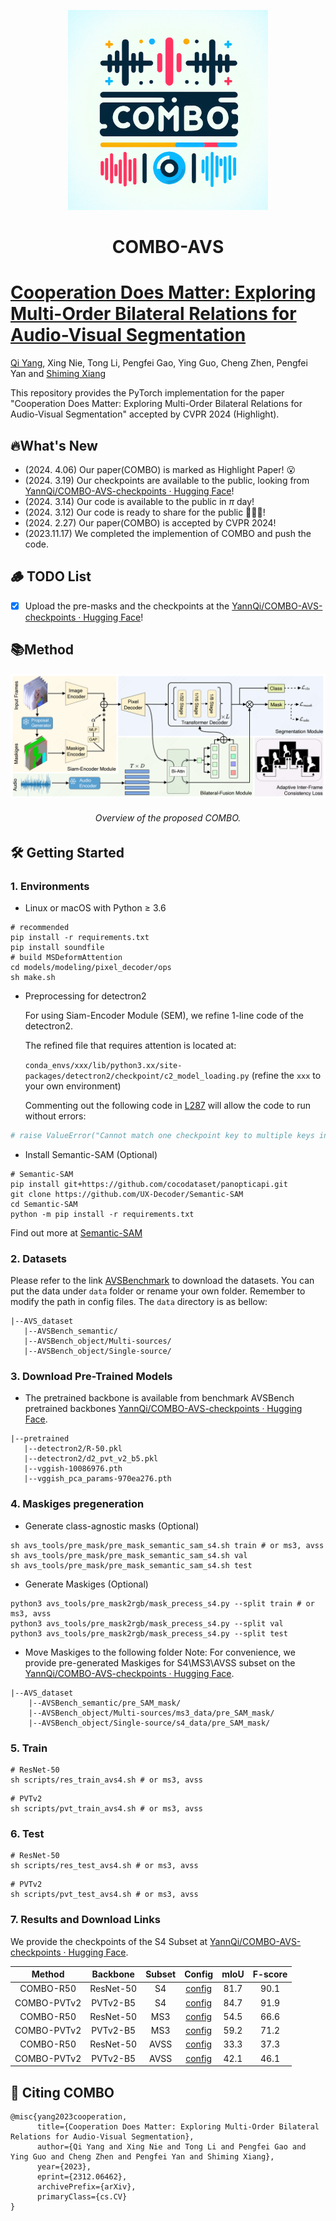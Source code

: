 <p align="center">
  <img width="320" height="320" src="figures/COMBO_logo.png">

<h1 align="center">COMBO-AVS</h1>
</p>

# [Cooperation Does Matter: Exploring Multi-Order Bilateral Relations for Audio-Visual Segmentation](https://yannqi.github.io/AVS-COMBO/)

[Qi Yang](https://yannqi.github.io/), Xing Nie, Tong Li, Pengfei Gao, Ying Guo, Cheng Zhen, Pengfei Yan and [Shiming Xiang](https://people.ucas.ac.cn/~xiangshiming)

This repository provides the PyTorch implementation for the paper "Cooperation Does Matter: Exploring Multi-Order Bilateral Relations for Audio-Visual Segmentation" accepted by CVPR 2024 (Highlight).

## 🔥What's New

- (2024. 4.06) Our paper(COMBO) is marked as Highlight Paper! 😮
- (2024. 3.19) Our checkpoints are available to the public, looking from [YannQi/COMBO-AVS-checkpoints · Hugging Face](https://huggingface.co/YannQi/COMBO-AVS-checkpoints)!
- (2024. 3.14) Our code is available to the public in $\pi$ day!
- (2024. 3.12) Our code is ready to share for the public 🌲🌲🌲!
- (2024. 2.27) Our paper(COMBO) is accepted by CVPR 2024!
- (2023.11.17) We completed the implemention of COMBO and push the code.

## 🪵 TODO List

- [X] Upload the pre-masks and the checkpoints at the [YannQi/COMBO-AVS-checkpoints · Hugging Face](https://huggingface.co/YannQi/COMBO-AVS-checkpoints)!

## 📚Method

<p align="center">
  <img  src="figures/Architecture.png">

<h6 align="center">Overview of the proposed COMBO.</h6>
</p>

## 🛠️ Getting Started

### 1. Environments

- Linux or macOS with Python ≥ 3.6

```shell
# recommended
pip install -r requirements.txt
pip install soundfile
# build MSDeformAttention
cd models/modeling/pixel_decoder/ops
sh make.sh
```

- Preprocessing for detectron2

  For using Siam-Encoder Module (SEM), we refine 1-line code of the detectron2.

  The refined file that requires attention is located at:

  `conda_envs/xxx/lib/python3.xx/site-packages/detectron2/checkpoint/c2_model_loading.py`
  (refine the `xxx`  to your own environment)

  Commenting out the following code in [L287](https://github.com/facebookresearch/detectron2/blob/cc9266c2396d5545315e3601027ba4bc28e8c95b/detectron2/checkpoint/c2_model_loading.py#L287) will allow the code to run without errors:

```python
# raise ValueError("Cannot match one checkpoint key to multiple keys in the model.")  
```

- Install Semantic-SAM (Optional)

```shell
# Semantic-SAM
pip install git+https://github.com/cocodataset/panopticapi.git
git clone https://github.com/UX-Decoder/Semantic-SAM
cd Semantic-SAM
python -m pip install -r requirements.txt
```

Find out more at [Semantic-SAM](https://github.com/UX-Decoder/Semantic-SAM)

### 2. Datasets

Please refer to the link [AVSBenchmark](https://github.com/OpenNLPLab/AVSBench) to download the datasets. You can put the data under `data` folder or rename your own folder. Remember to modify the path in config files. The `data` directory is as bellow:

```
|--AVS_dataset
   |--AVSBench_semantic/
   |--AVSBench_object/Multi-sources/
   |--AVSBench_object/Single-source/
```

### 3. Download Pre-Trained Models

- The pretrained backbone is available from benchmark AVSBench pretrained backbones [YannQi/COMBO-AVS-checkpoints · Hugging Face](https://huggingface.co/YannQi/COMBO-AVS-checkpoints).

```
|--pretrained
   |--detectron2/R-50.pkl
   |--detectron2/d2_pvt_v2_b5.pkl
   |--vggish-10086976.pth
   |--vggish_pca_params-970ea276.pth
```

### 4. Maskiges pregeneration

- Generate class-agnostic masks (Optional)

```shell
sh avs_tools/pre_mask/pre_mask_semantic_sam_s4.sh train # or ms3, avss
sh avs_tools/pre_mask/pre_mask_semantic_sam_s4.sh val 
sh avs_tools/pre_mask/pre_mask_semantic_sam_s4.sh test
```

- Generate Maskiges (Optional)

```shell
python3 avs_tools/pre_mask2rgb/mask_precess_s4.py --split train # or ms3, avss
python3 avs_tools/pre_mask2rgb/mask_precess_s4.py --split val
python3 avs_tools/pre_mask2rgb/mask_precess_s4.py --split test
```

- Move Maskiges to the following folder
  Note: For convenience, we provide pre-generated Maskiges for S4\MS3\AVSS subset on the [YannQi/COMBO-AVS-checkpoints · Hugging Face](https://huggingface.co/YannQi/COMBO-AVS-checkpoints).

```
|--AVS_dataset
    |--AVSBench_semantic/pre_SAM_mask/
    |--AVSBench_object/Multi-sources/ms3_data/pre_SAM_mask/
    |--AVSBench_object/Single-source/s4_data/pre_SAM_mask/
```

### 5. Train

```shell
# ResNet-50
sh scripts/res_train_avs4.sh # or ms3, avss
```

```shell
# PVTv2
sh scripts/pvt_train_avs4.sh # or ms3, avss
```

### 6. Test

```shell
# ResNet-50
sh scripts/res_test_avs4.sh # or ms3, avss
```

```shell
# PVTv2
sh scripts/pvt_test_avs4.sh # or ms3, avss
```

### 7. Results and Download Links

We provide the checkpoints of the S4 Subset at [YannQi/COMBO-AVS-checkpoints · Hugging Face](https://huggingface.co/YannQi/COMBO-AVS-checkpoints).

|   Method   | Backbone | Subset |                      Config                      | mIoU | F-score |
| :---------: | :-------: | :----: | :-----------------------------------------------: | :--: | :-----: |
|  COMBO-R50  | ResNet-50 |   S4   |   [config](configs/avs_s4/COMBO_R50_bs8_90k.yaml)   | 81.7 |  90.1  |
| COMBO-PVTv2 | PVTv2-B5 |   S4   | [config](configs/avs_s4/COMBO_PVTV2B5_bs8_90k.yaml) | 84.7 |  91.9  |
|  COMBO-R50  | ResNet-50 |  MS3  |   [config](configs/avs_ms3/COMBO_R50_bs8_20k.yaml)   | 54.5 |  66.6  |
| COMBO-PVTv2 | PVTv2-B5 |  MS3  | [config](configs/avs_ms3/COMBO_PVTV2B5_bs8_20k.yaml) | 59.2 |  71.2  |
|  COMBO-R50  | ResNet-50 |  AVSS  |   [config](configs/avs_ss/COMBO_R50_bs8_90k.yaml)   | 33.3 |  37.3  |
| COMBO-PVTv2 | PVTv2-B5 |  AVSS  | [config](configs/avs_ss/COMBO_PVTV2B5_bs8_90k.yaml) | 42.1 |  46.1  |

## 🤝 Citing COMBO

```
@misc{yang2023cooperation,
      title={Cooperation Does Matter: Exploring Multi-Order Bilateral Relations for Audio-Visual Segmentation},
      author={Qi Yang and Xing Nie and Tong Li and Pengfei Gao and Ying Guo and Cheng Zhen and Pengfei Yan and Shiming Xiang},
      year={2023},
      eprint={2312.06462},
      archivePrefix={arXiv},
      primaryClass={cs.CV}
}
```
